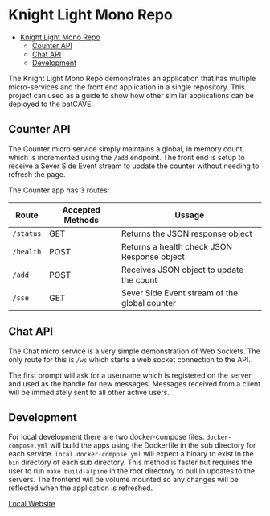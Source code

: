 # Knight Light Mono Repo

<!--toc:start-->

- [Knight Light Mono Repo](#knight-light-mono-repo)
  - [Counter API](#counter-api)
  - [Chat API](#chat-api)
  - [Development](#development)
  <!--toc:end-->

The Knight Light Mono Repo demonstrates an application that has multiple micro-services and the front end application in a single repository.
This project can used as a guide to show how other similar applications can be deployed to the batCAVE.

## Counter API

The Counter micro service simply maintains a global, in memory count, which is incremented using the `/add` endpoint.
The front end is setup to receive a Sever Side Event stream to update the counter without needing to refresh the page.

The Counter app has 3 routes:

| Route     | Accepted Methods | Ussage                                        |
| --------- | ---------------- | --------------------------------------------- |
| `/status` | GET              | Returns the JSON response object              |
| `/health` | POST             | Returns a health check JSON Response object   |
| `/add`    | POST             | Receives JSON object to update the count      |
| `/sse`    | GET              | Sever Side Event stream of the global counter |

## Chat API
The Chat micro service is a very simple demonstration of Web Sockets.
The only route for this is `/ws` which starts a web socket connection to the API.

The first prompt will ask for a username which is registered on the server and used as the handle for new messages.
Messages received from a client will be immediately sent to all other active users.


## Development

For local development there are two docker-compose files.
`docker-compose.yml` will build the apps using the Dockerfile in the sub directory for each service.
`local.docker-compose.yml` will expect a binary to exist in the `bin` directory of each sub directory.
This method is faster but requires the user to run `make build-alpine` in the root directory to pull in updates to the servers.
The frontend will be volume mounted so any changes will be reflected when the application is refreshed.

[Local Website](http://localhost:8081)
